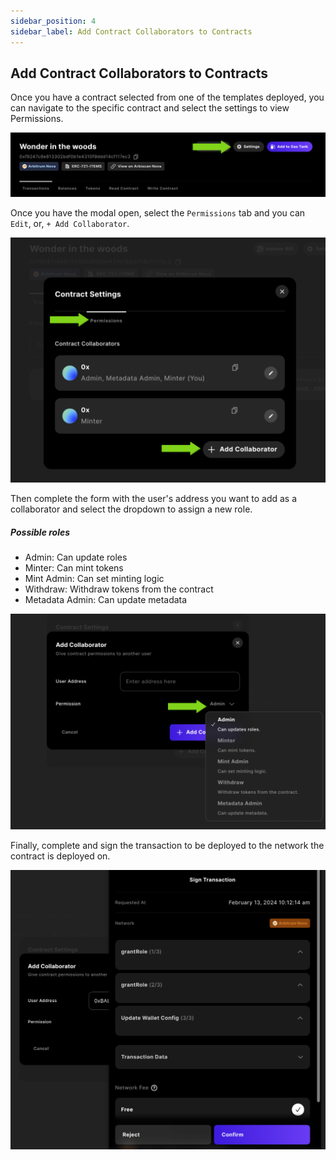 ```yaml
---
sidebar_position: 4
sidebar_label: Add Contract Collaborators to Contracts
---
```


## Add Contract Collaborators to Contracts

Once you have a contract selected from one of the templates deployed, you can navigate to the specific contract and select the settings to view Permissions.

![contract settings](img/studio/studio_contract_specific_settings.png)

Once you have the modal open, select the `Permissions` tab and you can `Edit`, or, `+ Add Collaborator`.

![add collaborator](img/studio/studio_contract_specific_permissions.png)

Then complete the form with the user's address you want to add as a collaborator and select the dropdown to assign a new role.

##### Possible roles

- Admin: Can update roles
- Minter: Can mint tokens
- Mint Admin: Can set minting logic
- Withdraw: Withdraw tokens from the contract
- Metadata Admin: Can update metadata

![assign role](img/studio/studio_contract_permissions_dropdown.png)

Finally, complete and sign the transaction to be deployed to the network the contract is deployed on.

![complete transaction](img/studio/studio_contract_permissions_transaction.png)
